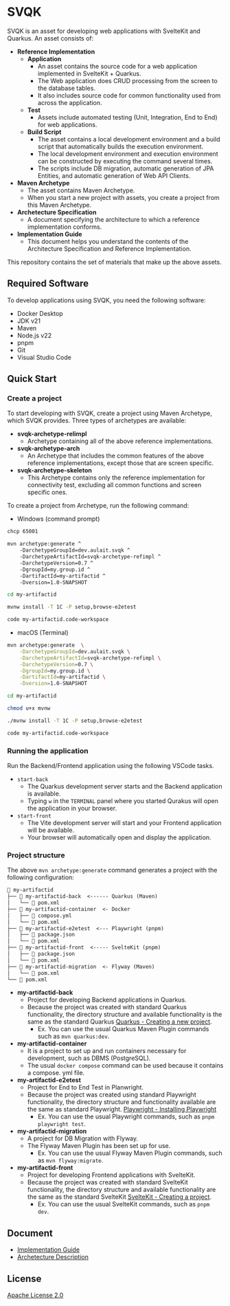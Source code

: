 # SVQK

SVQK is an asset for developing web applications with SvelteKit and Quarkus.
An asset consists of:

- **Reference Implementation**
  - **Application**
    - An asset contains the source code for a web application implemented in SvelteKit + Quarkus.
    - The Web application does CRUD processing from the screen to the database tables.
    - It also includes source code for common functionality used from across the application.
  - **Test**
    - Assets include automated testing (Unit, Integration, End to End) for web applications.
  - **Build Script**
    - The asset contains a local development environment and a build script that automatically builds the execution environment.
    - The local development environment and execution environment can be constructed by executing the command several times.
    - The scripts include DB migration, automatic generation of JPA Entities, and automatic generation of Web API Clients.
- **Maven Archetype**
  - The asset contains Maven Archetype.
  - When you start a new project with assets, you create a project from this Maven Archetype.
- **Archetecture Specification**
  - A document specifying the architecture to which a reference implementation conforms.
- **Implementation Guide**
  - This document helps you understand the contents of the Architecture Specification and Reference Implementation.

This repository contains the set of materials that make up the above assets.

## Required Software

To develop applications using SVQK, you need the following software:

- Docker Desktop
- JDK v21
- Maven
- Node.js v22
- pnpm
- Git
- Visual Studio Code

## Quick Start

### Create a project

To start developing with SVQK, create a project using Maven Archetype, which SVQK provides.
Three types of archetypes are available:

- **svqk-archetype-relimpl**
  - Archetype containing all of the above reference implementations.
- **svqk-archetype-arch**
  - An Archetype that includes the common features of the above reference implementations, except those that are screen specific.
- **svqk-archetype-skeleton**
  - This Archetype contains only the reference implementation for connectivity test, excluding all common functions and screen specific ones.

To create a project from Archetype, run the following command:

- Windows (command prompt)

```sh
chcp 65001

mvn archetype:generate ^
    -DarchetypeGroupId=dev.aulait.svqk ^
    -DarchetypeArtifactId=svqk-archetype-refimpl ^
    -DarchetypeVersion=0.7 ^
    -DgroupId=my.group.id ^
    -DartifactId=my-artifactid ^
    -Dversion=1.0-SNAPSHOT

cd my-artifactid

mvnw install -T 1C -P setup,browse-e2etest

code my-artifactid.code-workspace
```

- macOS (Terminal)

```sh
mvn archetype:generate  \
    -DarchetypeGroupId=dev.aulait.svqk \
    -DarchetypeArtifactId=svqk-archetype-refimpl \
    -DarchetypeVersion=0.7 \
    -DgroupId=my.group.id \
    -DartifactId=my-artifactid \
    -Dversion=1.0-SNAPSHOT

cd my-artifactid

chmod u+x mvnw

./mvnw install -T 1C -P setup,browse-e2etest

code my-artifactid.code-workspace
```

### Running the application

Run the Backend/Frontend application using the following VSCode tasks.

- `start-back`
  - The Quarkus development server starts and the Backend application is available.
  - Typing `w` in the `TERMINAL` panel where you started Qurakus will open the application in your browser.
- `start-front`
  - The Vite development server will start and your Frontend application will be available.
  - Your browser will automatically open and display the application.

### Project structure

The above ` mvn archetype:generate ` command generates a project with the following configuration:

```txt
📁 my-artifactid
├── 📁 my-artifactid-back  <------ Quarkus (Maven)
│   └── 📄 pom.xml
├── 📁 my-artifactid-container  <- Docker
│   ├── 📄 compose.yml
│   └── 📄 pom.xml
├── 📁 my-artifactid-e2etest  <--- Playwright (pnpm)
│   ├── 📄 package.json
│   └── 📄 pom.xml
├── 📁 my-artifactid-front  <----- SvelteKit (pnpm)
│   ├── 📄 package.json
│   └── 📄 pom.xml
├── 📁 my-artifactid-migration  <- Flyway (Maven)
│   └── 📄 pom.xml
└── 📄 pom.xml
```

- **my-artifactid-back**
  - Project for developing Backend applications in Quarkus.
  - Because the project was created with standard Quarkus functionality, the directory structure and available functionality is the same as the standard Quarkus [Quarkus - Creating a new project](https://quarkus.io/guides/maven-tooling#project-creation).
    - Ex. You can use the usual Quarkus Maven Plugin commands such as ` mvn quarkus:dev `.
- **my-artifactid-container**
  - It is a project to set up and run containers necessary for development, such as DBMS (PostgreSQL).
  - The usual ` docker compose ` command can be used because it contains a compose. yml file.
- **my-artifactid-e2etest**
  - Project for End to End Test in Planwright.
  - Because the project was created using standard Playwright functionality, the directory structure and functionality available are the same as standard Playwright. [Playwright - Installing Playwright](https://playwright.dev/docs/intro#installing-playwright)
    - Ex. You can use the usual Playwright commands, such as  ` pnpm playwright test `.
- **my-artifactid-migration**
  - A project for DB Migration with Flyway.
  - The Flyway Maven Plugin has been set up for use.
    - Ex. You can use the usual Flyway Maven Plugin commands, such as ` mvn flyway:migrate `.
- **my-artifactid-front**
  - Project for developing Frontend applications with SvelteKit.
  - Because the project was created with standard SvelteKit functionality, the directory structure and available functionality are the same as the standard SvelteKit [SvelteKit - Creating a project](https://kit.svelte.dev/docs/creating-a-project).
    - Ex. You can use the usual SvelteKit commands, such as ` pnpm dev `.


## Document

- [Implementation Guide](https://aulait.dev/svqk/0.7/en/impl-guide/)
- [Archetecture Description](https://aulait.dev/svqk/0.7/en/arch-desc/)

## License

[Apache License 2.0](LICENSE)